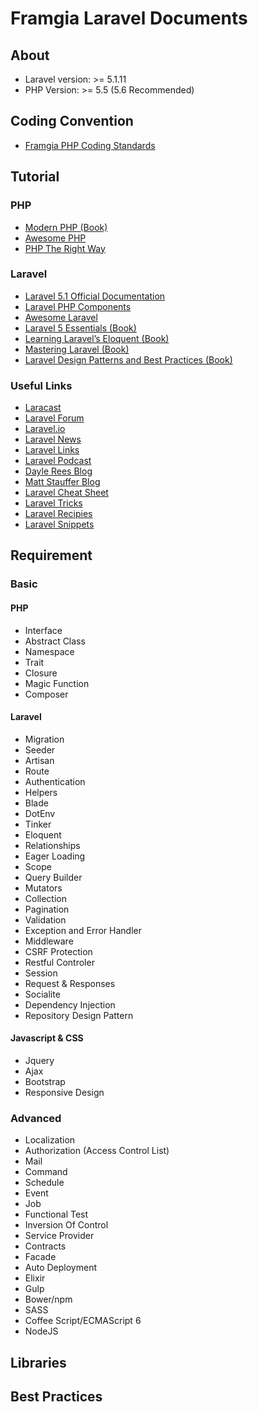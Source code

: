 # Framgia Laravel Documents

## About
- Laravel version: >= 5.1.11
- PHP Version: >= 5.5 (5.6 Recommended)

## Coding Convention
- [Framgia PHP Coding Standards](https://github.com/framgia/coding-standards/blob/master/eng/README.md#php)

## Tutorial

### PHP
- [Modern PHP (Book)](http://shop.oreilly.com/product/0636920033868.do)
- [Awesome PHP](https://github.com/ziadoz/awesome-php)
- [PHP The Right Way](http://www.phptherightway.com/)

### Laravel
- [Laravel 5.1 Official Documentation](http://laravel.com/docs/5.1)
- [Laravel PHP Components](https://github.com/illuminate)
- [Awesome Laravel](https://github.com/chiraggude/awesome-laravel)
- [Laravel 5 Essentials (Book)](https://www.packtpub.com/web-development/laravel-5-essentials)
- [Learning Laravel’s Eloquent (Book)](https://www.packtpub.com/web-development/learning-laravel%E2%80%99s-eloquent)
- [Mastering Laravel (Book)](https://www.packtpub.com/web-development/mastering-laravel)
- [Laravel Design Patterns and Best Practices (Book)](https://www.packtpub.com/web-development/laravel-design-patterns-and-best-practices)

### Useful Links
- [Laracast](https://laracasts.com/)
- [Laravel Forum](https://laracasts.com/discuss)
- [Laravel.io](http://laravel.io/forum)
- [Laravel News](https://laravel-news.com/blog/)
- [Laravel Links](http://links.laravel-news.com/)
- [Laravel Podcast](http://www.laravelpodcast.com/)
- [Dayle Rees Blog](http://daylerees.com/)
- [Matt Stauffer Blog](https://mattstauffer.co/blog)
- [Laravel Cheat Sheet](http://cheats.jesse-obrien.ca)
- [Laravel Tricks](http://www.laravel-tricks.com/)
- [Laravel Recipies](http://laravel-recipes.com/)
- [Laravel Snippets](http://laravelsnippets.com/)

## Requirement

### Basic
#### PHP
- Interface
- Abstract Class
- Namespace
- Trait
- Closure
- Magic Function
- Composer

#### Laravel
- Migration
- Seeder
- Artisan
- Route
- Authentication
- Helpers
- Blade
- DotEnv
- Tinker
- Eloquent
- Relationships
- Eager Loading
- Scope
- Query Builder
- Mutators
- Collection
- Pagination
- Validation
- Exception and Error Handler
- Middleware
- CSRF Protection
- Restful Controler
- Session
- Request & Responses
- Socialite
- Dependency Injection
- Repository Design Pattern

#### Javascript & CSS
- Jquery
- Ajax
- Bootstrap
- Responsive Design

### Advanced
- Localization
- Authorization (Access Control List)
- Mail
- Command
- Schedule
- Event
- Job
- Functional Test
- Inversion Of Control
- Service Provider
- Contracts
- Facade
- Auto Deployment
- Elixir
- Gulp
- Bower/npm
- SASS
- Coffee Script/ECMAScript 6
- NodeJS

## Libraries

## Best Practices